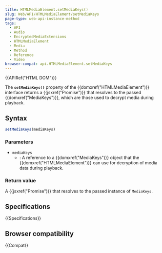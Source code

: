 ```yaml
---
title: HTMLMediaElement.setMediaKeys()
slug: Web/API/HTMLMediaElement/setMediaKeys
page-type: web-api-instance-method
tags:
  - API
  - Audio
  - EncryptedMediaExtensions
  - HTMLMediaElement
  - Media
  - Method
  - Reference
  - Video
browser-compat: api.HTMLMediaElement.setMediaKeys
---
```


{{APIRef("HTML DOM")}}

The **`setMediaKeys()`** property of the
{{domxref("HTMLMediaElement")}} interface returns a {{jsxref("Promise")}} that resolves
to the passed {{domxref("MediaKeys")}}, which are those used to decrypt media during
playback.

## Syntax

```js
setMediaKeys(mediaKeys)
```

### Parameters

- `mediaKeys`
  - : A reference to a {{domxref("MediaKeys")}} object that the
    {{domxref("HTMLMediaElement")}} can use for decryption of media data during playback.

### Return value

A {{jsxref("Promise")}} that resolves to the passed instance of `MediaKeys`.

## Specifications

{{Specifications}}

## Browser compatibility

{{Compat}}
